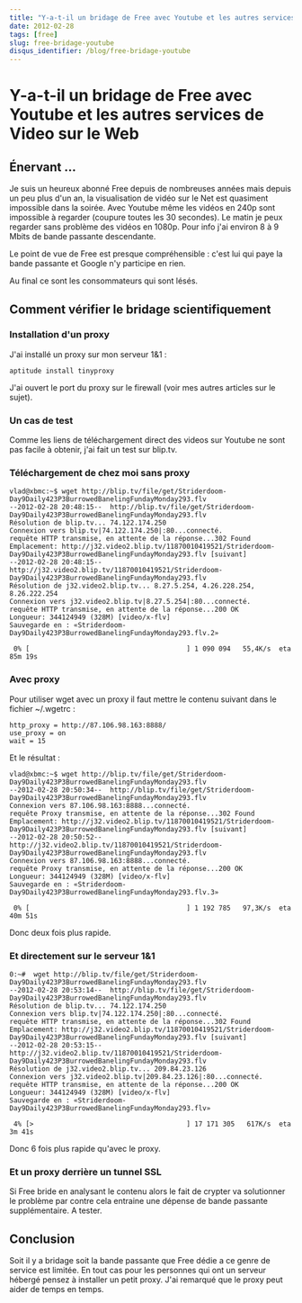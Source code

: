 ```yaml
---
title: "Y-a-t-il un bridage de Free avec Youtube et les autres services de Video sur le Web"
date: 2012-02-28
tags: [free]
slug: free-bridage-youtube
disqus_identifier: /blog/free-bridage-youtube
---
```

# Y-a-t-il un bridage de Free avec Youtube et les autres services de Video sur le Web

## Énervant ...
Je suis un heureux abonné Free depuis de nombreuses années mais depuis un peu plus d'un an, la visualisation de vidéo sur le Net est quasiment impossible dans la soirée. Avec Youtube même les vidéos en 240p sont impossible à regarder (coupure toutes les 30 secondes). Le matin je peux regarder sans problème des vidéos en 1080p. Pour info j'ai environ 8 à 9 Mbits de bande passante descendante.

Le point de vue de Free est presque compréhensible : c'est lui qui paye la bande passante et Google n'y participe en rien.

Au final ce sont les consommateurs qui sont lésés.

## Comment vérifier le bridage scientifiquement

### Installation d'un proxy
J'ai installé un proxy sur mon serveur 1&1 :

```
aptitude install tinyproxy
```
J'ai ouvert le port du proxy sur le firewall (voir mes autres articles sur le sujet).

### Un cas de test

Comme les liens de téléchargement direct des videos sur Youtube ne sont pas facile à obtenir, j'ai fait un test sur blip.tv.

### Téléchargement de chez moi sans proxy

```
vlad@xbmc:~$ wget http://blip.tv/file/get/Striderdoom-Day9Daily423P3BurrowedBanelingFundayMonday293.flv
--2012-02-28 20:48:15--  http://blip.tv/file/get/Striderdoom-Day9Daily423P3BurrowedBanelingFundayMonday293.flv
Résolution de blip.tv... 74.122.174.250
Connexion vers blip.tv|74.122.174.250|:80...connecté.
requête HTTP transmise, en attente de la réponse...302 Found
Emplacement: http://j32.video2.blip.tv/11870010419521/Striderdoom-Day9Daily423P3BurrowedBanelingFundayMonday293.flv [suivant]
--2012-02-28 20:48:15--  http://j32.video2.blip.tv/11870010419521/Striderdoom-Day9Daily423P3BurrowedBanelingFundayMonday293.flv
Résolution de j32.video2.blip.tv... 8.27.5.254, 4.26.228.254, 8.26.222.254
Connexion vers j32.video2.blip.tv|8.27.5.254|:80...connecté.
requête HTTP transmise, en attente de la réponse...200 OK
Longueur: 344124949 (328M) [video/x-flv]
Sauvegarde en : «Striderdoom-Day9Daily423P3BurrowedBanelingFundayMonday293.flv.2»

 0% [                                       ] 1 090 094   55,4K/s  eta 85m 19s
```

### Avec proxy

Pour utiliser wget avec un proxy il faut mettre le contenu suivant dans le fichier ~/.wgetrc :

```
http_proxy = http://87.106.98.163:8888/
use_proxy = on
wait = 15
```
Et le résultat :

```
vlad@xbmc:~$ wget http://blip.tv/file/get/Striderdoom-Day9Daily423P3BurrowedBanelingFundayMonday293.flv
--2012-02-28 20:50:34--  http://blip.tv/file/get/Striderdoom-Day9Daily423P3BurrowedBanelingFundayMonday293.flv
Connexion vers 87.106.98.163:8888...connecté.
requête Proxy transmise, en attente de la réponse...302 Found
Emplacement: http://j32.video2.blip.tv/11870010419521/Striderdoom-Day9Daily423P3BurrowedBanelingFundayMonday293.flv [suivant]
--2012-02-28 20:50:52--  http://j32.video2.blip.tv/11870010419521/Striderdoom-Day9Daily423P3BurrowedBanelingFundayMonday293.flv
Connexion vers 87.106.98.163:8888...connecté.
requête Proxy transmise, en attente de la réponse...200 OK
Longueur: 344124949 (328M) [video/x-flv]
Sauvegarde en : «Striderdoom-Day9Daily423P3BurrowedBanelingFundayMonday293.flv.3»

 0% [                                       ] 1 192 785   97,3K/s  eta 40m 51s
```

Donc deux fois plus rapide.

### Et directement sur le serveur 1&1

```
0:~#  wget http://blip.tv/file/get/Striderdoom-Day9Daily423P3BurrowedBanelingFundayMonday293.flv
--2012-02-28 20:53:14--  http://blip.tv/file/get/Striderdoom-Day9Daily423P3BurrowedBanelingFundayMonday293.flv
Résolution de blip.tv... 74.122.174.250
Connexion vers blip.tv|74.122.174.250|:80...connecté.
requête HTTP transmise, en attente de la réponse...302 Found
Emplacement: http://j32.video2.blip.tv/11870010419521/Striderdoom-Day9Daily423P3BurrowedBanelingFundayMonday293.flv [suivant]
--2012-02-28 20:53:15--  http://j32.video2.blip.tv/11870010419521/Striderdoom-Day9Daily423P3BurrowedBanelingFundayMonday293.flv
Résolution de j32.video2.blip.tv... 209.84.23.126
Connexion vers j32.video2.blip.tv|209.84.23.126|:80...connecté.
requête HTTP transmise, en attente de la réponse...200 OK
Longueur: 344124949 (328M) [video/x-flv]
Sauvegarde en : «Striderdoom-Day9Daily423P3BurrowedBanelingFundayMonday293.flv»

 4% [>                                      ] 17 171 305   617K/s  eta 3m 41s
```

Donc 6 fois plus rapide qu'avec le proxy.

###  Et un proxy derrière un tunnel SSL 

Si Free bride en analysant le contenu alors le fait de crypter va solutionner le problème par contre cela entraine une dépense de bande passante supplémentaire. A tester.

## Conclusion

Soit il y a bridage soit la bande passante que Free dédie a ce genre de service est limitée. En tout cas pour les personnes qui ont un serveur hébergé pensez à installer un petit proxy. J'ai remarqué que le proxy peut aider de temps en temps.
